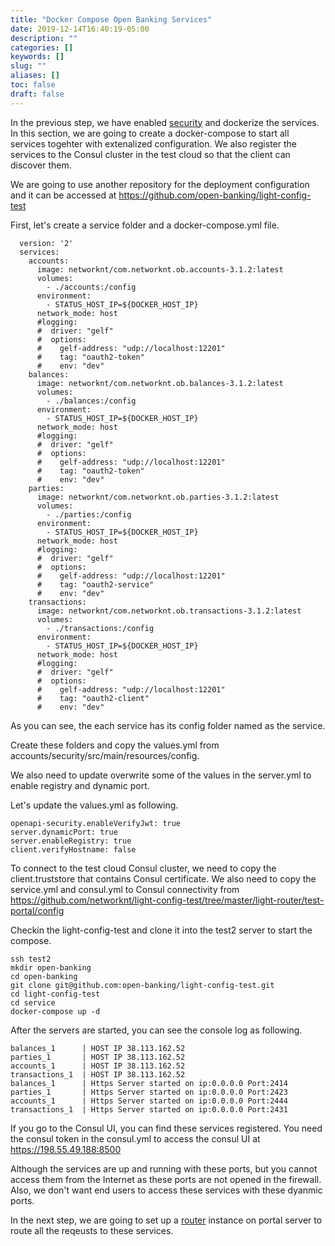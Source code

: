 ```yaml
---
title: "Docker Compose Open Banking Services"
date: 2019-12-14T16:40:19-05:00
description: ""
categories: []
keywords: []
slug: ""
aliases: []
toc: false
draft: false
---
```


In the previous step, we have enabled [security][] and dockerize the services. In this section, we are going to create a docker-compose to start all services togehter with extenalized configuration. We also register the services to the Consul cluster in the test cloud so that the client can discover them. 

We are going to use another repository for the deployment configuration and it can be accessed at https://github.com/open-banking/light-config-test

First, let's create a service folder and a docker-compose.yml file.

```
  version: '2'
  services:
    accounts:
      image: networknt/com.networknt.ob.accounts-3.1.2:latest
      volumes:
        - ./accounts:/config
      environment:
        - STATUS_HOST_IP=${DOCKER_HOST_IP}
      network_mode: host    
      #logging:
      #  driver: "gelf"
      #  options:
      #    gelf-address: "udp://localhost:12201"
      #    tag: "oauth2-token"
      #    env: "dev"
    balances:
      image: networknt/com.networknt.ob.balances-3.1.2:latest
      volumes:
        - ./balances:/config
      environment:
        - STATUS_HOST_IP=${DOCKER_HOST_IP}
      network_mode: host    
      #logging:
      #  driver: "gelf"
      #  options:
      #    gelf-address: "udp://localhost:12201"
      #    tag: "oauth2-token"
      #    env: "dev"
    parties:
      image: networknt/com.networknt.ob.parties-3.1.2:latest
      volumes:
        - ./parties:/config
      environment:
        - STATUS_HOST_IP=${DOCKER_HOST_IP}
      network_mode: host    
      #logging:
      #  driver: "gelf"
      #  options:
      #    gelf-address: "udp://localhost:12201"
      #    tag: "oauth2-service"
      #    env: "dev"
    transactions:
      image: networknt/com.networknt.ob.transactions-3.1.2:latest
      volumes:
        - ./transactions:/config
      environment:
        - STATUS_HOST_IP=${DOCKER_HOST_IP}
      network_mode: host    
      #logging:
      #  driver: "gelf"
      #  options:
      #    gelf-address: "udp://localhost:12201"
      #    tag: "oauth2-client"
      #    env: "dev"
```

As you can see, the each service has its config folder named as the service. 

Create these folders and copy the values.yml from accounts/security/src/main/resources/config. 

We also need to update overwrite some of the values in the server.yml to enable registry and dynamic port. 

Let's update the values.yml as following. 

```
openapi-security.enableVerifyJwt: true
server.dynamicPort: true
server.enableRegistry: true
client.verifyHostname: false
```

To connect to the test cloud Consul cluster, we need to copy the client.truststore that contains Consul certificate. We also need to copy the service.yml and consul.yml to Consul connectivity from https://github.com/networknt/light-config-test/tree/master/light-router/test-portal/config

Checkin the light-config-test and clone it into the test2 server to start the compose.

```
ssh test2
mkdir open-banking
cd open-banking
git clone git@github.com:open-banking/light-config-test.git
cd light-config-test
cd service
docker-compose up -d
```

After the servers are started, you can see the console log as following. 

```
balances_1      | HOST IP 38.113.162.52
parties_1       | HOST IP 38.113.162.52
accounts_1      | HOST IP 38.113.162.52
transactions_1  | HOST IP 38.113.162.52
balances_1      | Https Server started on ip:0.0.0.0 Port:2414
parties_1       | Https Server started on ip:0.0.0.0 Port:2423
accounts_1      | Https Server started on ip:0.0.0.0 Port:2444
transactions_1  | Https Server started on ip:0.0.0.0 Port:2431
```

If you go to the Consul UI, you can find these services registered. You need the consul token in the consul.yml to access the consul UI at https://198.55.49.188:8500

Although the services are up and running with these ports, but you cannot access them from the Internet as these ports are not opened in the firewall. Also, we don't want end users to access these services with these dyanmic ports. 

In the next step, we are going to set up a [router][] instance on portal server to route all the reqeusts to these services. 



[security]: /tutorial/open-banking/security/
[router]: /tutorial/open-banking/router/
